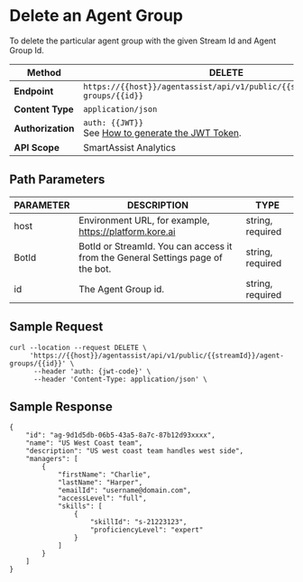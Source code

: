 # Delete an Agent Group

To delete the particular agent group with the given Stream Id and Agent Group Id.

| **Method**       | DELETE                                                                                                  |
|------------------|--------------------------------------------------------------------------------------------------------|
| **Endpoint**     | `https://{{host}}/agentassist/api/v1/public/{{streamId}}/agent-groups/{{id}}`                          |
| **Content Type** | `application/json`                                                                                     |
| **Authorization**| `auth: {{JWT}}` <br>See [How to generate the JWT Token](../automation/api-introduction.md#generating-the-jwt-token). |
| **API Scope**    | SmartAssist Analytics                                                                                  |

## Path Parameters

| **PARAMETER** | **DESCRIPTION**                                               | **TYPE**         |
|---------------|---------------------------------------------------------------|------------------|
| host          | Environment URL, for example, https://platform.kore.ai      | string, required |
| BotId         | BotId or StreamId. You can access it from the General Settings page of the bot. | string, required |
| id            | The Agent Group id.                                            | string, required |

## Sample Request

```
curl --location --request DELETE \
     'https://{{host}}/agentassist/api/v1/public/{{streamId}}/agent-groups/{{id}}' \
      --header 'auth: {jwt-code}' \
      --header 'Content-Type: application/json' \
```

## Sample Response

```
{
    "id": "ag-9d1d5db-06b5-43a5-8a7c-87b12d93xxxx",
    "name": "US West Coast team",
    "description": "US west coast team handles west side",
    "managers": [
        {
            "firstName": "Charlie",
            "lastName": "Harper",
            "emailId": "username@domain.com",
            "accessLevel": "full",
            "skills": [
                {
                    "skillId": "s-21223123",
                    "proficiencyLevel": "expert"
                }
            ]
        }
    ]
}
```